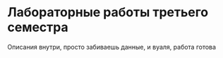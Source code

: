# Лабораторные работы третьего семестра 
Описания внутри, просто забиваешь данные, и вуаля, работа готова
